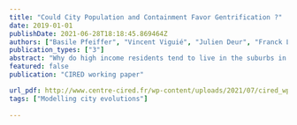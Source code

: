```yaml
---
title: "Could City Population and Containment Favor Gentrification ?"
date: 2019-01-01
publishDate: 2021-06-28T18:18:45.869464Z
authors: ["Basile Pfeiffer", "Vincent Viguié", "Julien Deur", "Franck Lecocq"]
publication_types: ["3"]
abstract: "Why do high income residents tend to live in the suburbs in some cities, and in the central areas inothers? What drives changes over time such as gentrification? Main answers to these questions in the literature focus on neighborhood-level characteristics. We explore a model of location by income derived from the monocentric model of Alonso-Mills-Muth, where we consider land as a necessity good. Under thisspecification, the relative location of low- and high-income depends on aggregate city population, income distribution, and land availability. Our model predicts that low-income households occupy the center of cities with small population and/or unconstrained land. In large and/or constrained cities, low-income households occupy the inner suburbs, while high-income ones live in the cen-ter and the outer periphery. Such a trend appears consistent with observations on US cities."
featured: false
publication: "CIRED working paper"

url_pdf: http://www.centre-cired.fr/wp-content/uploads/2021/07/cired_wp_2019_72_pfeiffer_viguie_lecocq.pdf
tags: ["Modelling city evolutions"]
  
---
```


